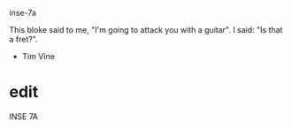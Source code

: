 inse-7a

This bloke said to me, "I'm going to attack you with a guitar". I said: "Is that a fret?".
- Tim Vine

edit
=======

INSE 7A
